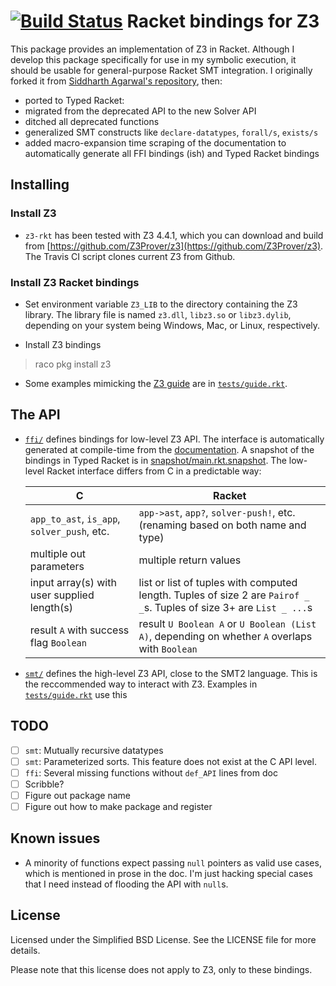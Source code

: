 [![Build Status](https://travis-ci.org/philnguyen/z3-rkt.svg?branch=master)](https://travis-ci.org/philnguyen/z3-rkt) Racket bindings for Z3 
================================

This package provides an implementation of Z3 in Racket.
Although I develop this package specifically for use in my symbolic execution,
it should be usable for general-purpose Racket SMT integration.
I originally forked it from [Siddharth Agarwal's repository](https://github.com/sid0/z3.rkt), then:
* ported to Typed Racket:
* migrated from the deprecated API to the new Solver API
* ditched all deprecated functions
* generalized SMT constructs like `declare-datatypes`, `forall/s`, `exists/s`
* added macro-expansion time scraping of the documentation to automatically generate all FFI bindings (ish) and Typed Racket bindings


Installing
----------

### Install Z3

- `z3-rkt` has been tested with Z3 4.4.1, which you can download and build from [https://github.com/Z3Prover/z3](https://github.com/Z3Prover/z3). The Travis CI script clones current Z3 from Github.

### Install Z3 Racket bindings

- Set environment variable `Z3_LIB` to the directory containing the Z3 library.
The library file is named `z3.dll`, `libz3.so` or `libz3.dylib`, depending on your system being Windows, Mac, or Linux, respectively.

- Install Z3 bindings

> raco pkg install z3

- Some examples mimicking the [Z3 guide](http://rise4fun.com/Z3/tutorial/guide) are in [`tests/guide.rkt`](https://github.com/philnguyen/z3-rkt/blob/master/z3/tests/guide.rkt).

The API
----------

* [`ffi/`](https://github.com/philnguyen/z3.rkt/tree/master/z3/ffi) defines bindings for low-level Z3 API. The interface is automatically generated at compile-time from the [documentation](http://research.microsoft.com/en-us/um/redmond/projects/z3/code/group__capi.html). A snapshot of the bindings in Typed Racket is in [snapshot/main.rkt.snapshot](https://github.com/philnguyen/z3-rkt/blob/master/z3/ffi/snapshot/main.rkt.snapshot). The low-level Racket interface differs from C in a predictable way:
  
  | C                                          | Racket
  |--------------------------------------------|----------------------------------------
  | `app_to_ast`, `is_app`, `solver_push`, etc.| `app->ast`, `app?`, `solver-push!`, etc. (renaming based on both name and type)
  | multiple out parameters                    | multiple return values
  | input array(s) with user supplied length(s)| list or list of tuples with computed length. Tuples of size 2 are `Pairof _ _`s. Tuples of size 3+ are `List _ ...`s
  | result `A` with success flag `Boolean`     | result `U Boolean A` or `U Boolean (List A)`, depending on whether `A` overlaps with `Boolean`

* [`smt/`](https://github.com/philnguyen/z3.rkt/tree/master/z3/smt) defines the high-level Z3 API, close to the SMT2 language.
  This is the reccommended way to interact with Z3.
  Examples in [`tests/guide.rkt`](https://github.com/philnguyen/z3-rkt/blob/master/z3/tests/guide.rkt) use this
  
TODO
----------

- [ ] `smt`: Mutually recursive datatypes
- [ ] `smt`: Parameterized sorts. This feature does not exist at the C API level.
- [ ] `ffi`: Several missing functions without `def_API` lines from doc
- [ ] Scribble?
- [ ] Figure out package name
- [ ] Figure out how to make package and register

Known issues
-------------

- A minority of functions expect passing `null` pointers as valid use cases,
  which is mentioned in prose in the doc.
  I'm just hacking special cases that I need instead of flooding the API with `null`s.


License
-------

Licensed under the Simplified BSD License. See the LICENSE file for more
details.

Please note that this license does not apply to Z3, only to these bindings.
